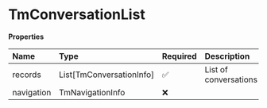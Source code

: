 # TmConversationList

**Properties**

| Name       | Type                     | Required | Description           |
| :--------- | :----------------------- | :------- | :-------------------- |
| records    | List[TmConversationInfo] | ✅       | List of conversations |
| navigation | TmNavigationInfo         | ❌       |                       |

<!-- This file was generated by liblab | https://liblab.com/ -->
